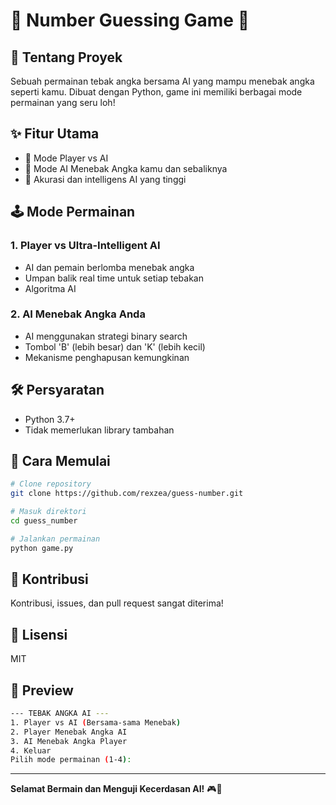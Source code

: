# 🎲 Number Guessing Game 🧠

## 🌟 Tentang Proyek
Sebuah permainan tebak angka bersama AI yang mampu menebak angka seperti kamu. Dibuat dengan Python, game ini memiliki berbagai mode permainan yang seru loh!

## ✨ Fitur Utama
- 🤖 Mode Player vs AI
- 🧩 Mode AI Menebak Angka kamu dan sebaliknya
- 🎯 Akurasi dan intelligens AI yang tinggi

## 🕹️ Mode Permainan
### 1. Player vs Ultra-Intelligent AI
- AI dan pemain berlomba menebak angka
- Umpan balik real time untuk setiap tebakan
- Algoritma AI 

### 2. AI Menebak Angka Anda
- AI menggunakan strategi binary search
- Tombol 'B' (lebih besar) dan 'K' (lebih kecil)
- Mekanisme penghapusan kemungkinan

## 🛠️ Persyaratan
- Python 3.7+
- Tidak memerlukan library tambahan

## 🚀 Cara Memulai
```bash
# Clone repository
git clone https://github.com/rexzea/guess-number.git

# Masuk direktori
cd guess_number

# Jalankan permainan
python game.py
```

## 🤝 Kontribusi
Kontribusi, issues, dan pull request sangat diterima!

## 📜 Lisensi
MIT

## 🌈 Preview
```bash
--- TEBAK ANGKA AI ---
1. Player vs AI (Bersama-sama Menebak)
2. Player Menebak Angka AI
3. AI Menebak Angka Player
4. Keluar
Pilih mode permainan (1-4):
```

---

**Selamat Bermain dan Menguji Kecerdasan AI!** 🎮🧠
